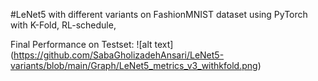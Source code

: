 #LeNet5 with different variants on FashionMNIST dataset using PyTorch
with K-Fold, RL-schedule,

Final Performance on Testset:
![alt text] (https://github.com/SabaGholizadehAnsari/LeNet5-variants/blob/main/Graph/LeNet5_metrics_v3_withkfold.png)
